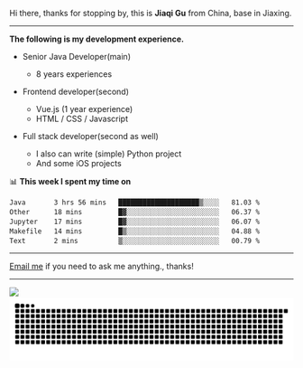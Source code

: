 Hi there, thanks for stopping by, this is **Jiaqi Gu** from China, base in Jiaxing.

---

**The following is my development experience.**

- Senior Java Developer(main)
  - 8 years experiences

- Frontend developer(second)
  - Vue.js (1 year experience)
  - HTML / CSS / Javascript
  
- Full stack developer(second as well)
  - I also can write (simple) Python project
  - And some iOS projects

📊 **This week I spent my time on**
<!--START_SECTION:waka-->

```txt
Java       3 hrs 56 mins   ████████████████████▒░░░░   81.03 %
Other      18 mins         █▓░░░░░░░░░░░░░░░░░░░░░░░   06.37 %
Jupyter    17 mins         █▓░░░░░░░░░░░░░░░░░░░░░░░   06.07 %
Makefile   14 mins         █▒░░░░░░░░░░░░░░░░░░░░░░░   04.88 %
Text       2 mins          ▒░░░░░░░░░░░░░░░░░░░░░░░░   00.79 %
```

<!--END_SECTION:waka-->

---

[Email me](mailto:htk2klwgr@mozmail.com?subject=Hiring_from_GitHub) if you need to ask me anything., thanks!

---

![]( https://visitor-badge.glitch.me/badge?page_id=githubgujiaqi)
![]( https://github.com/droid-Q/droid-Q/raw/output/github-contribution-grid-snake.svg#gh-dark-mode-only)
